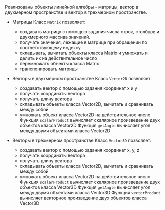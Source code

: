 Реализованы объекты линейной алгебры - матрицы, вектор в двухмерном пространстве и вектор в трехмерном пространстве.

* Матрицы
Класс `Matrix` позволяет:
  * создавать матрицу с помощью задания числа строк, столбцов и двухмерного массива значений.
  * получать значения, лежащие в матрице при обращении по соответствующему индексу
  * складывать, вычитать объекты класса Matrix и умножать и делить их на действительное число
  * перемножать объекты класса Matrix
  * транспонировать матрицы

* Векторы в двухмерном пространстве
Класс `Vector2D` позволяет:
  * создавать вектор с помощью задания координат х и у
  * получать координаты вектора
  * получать длину вектора
  * складывать объекты класса Vector2D, вычитать и сравнивать между собой
  * умножать объект класса Vector2D на действительное число
Функция `scalarProduct` вычисляет скалярное произведение двух объектов класса Vector2D
Функция `getAngle` вычисляет угол между двумя объектами класса Vector2D

* Векторы в трёхмерном пространстве
Класс `Vector3D` позволяет:
  * создавать вектор с помощью задания координат х, у, z
  * получать координаты вектора
  * получать длину вектора
  * складывать объекты класса Vector2D, вычитать и сравнивать между собой
  * умножать объект класса Vector2D на действительное число
Функция `scalarProduct` вычисляет скалярное произведение двух объектов класса Vector3D
Функция `getAngle` вычисляет угол между двумя объектами класса Vector3D
Функция `vectorProduct` вычисляет векторное произведение двух объектов класса Vector3D
